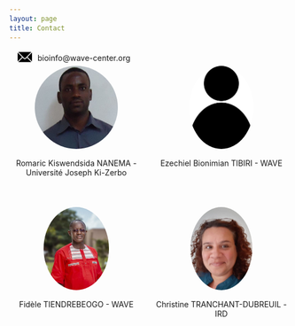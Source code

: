 ```yaml
---
layout: page
title: Contact
---
```



<div style="display: flex; align-items: center;">
<div style="margin-left: 15px; margin-right: 10px;">
<img src="public/icon_email-5.png">
</div>

<div>
 bioinfo@wave-center.org
</div>
</div>

<div style="display: flex; flex-wrap: wrap; gap: 20px; justify-content: space-between;">
<div style="flex: 1 1 calc(50% - 20px); text-align: center; margin-bottom: 20px;">
    <img src="public/trainer_romaric.jpeg" style="height: 150px; border-radius: 50%;">
    <p>Romaric Kiswendsida NANEMA - Université Joseph Ki-Zerbo</p>
  </div>

<div style="flex: 1 1 calc(50% - 20px); text-align: center; margin-bottom: 20px;">
    <img src="public/trainer_anonym.jpeg" style="height: 150px; border-radius: 50%;">
    <p>Ezechiel Bionimian TIBIRI - WAVE</p>
  </div>

  <div style="flex: 1 1 calc(50% - 20px); text-align: center; margin-bottom: 20px;">
    <img src="public/trainer_fidele.jpeg" style="height: 150px; border-radius: 50%;">
    <p>Fidèle TIENDREBEOGO - WAVE</p>
  </div>

  <div style="flex: 1 1 calc(50% - 20px); text-align: center; margin-bottom: 20px;">
    <img src="public/trainer_christine_tranchant.jpeg" style="height: 150px; border-radius: 50%;">
    <p>Christine TRANCHANT-DUBREUIL - IRD</p>
  </div>

</div>



